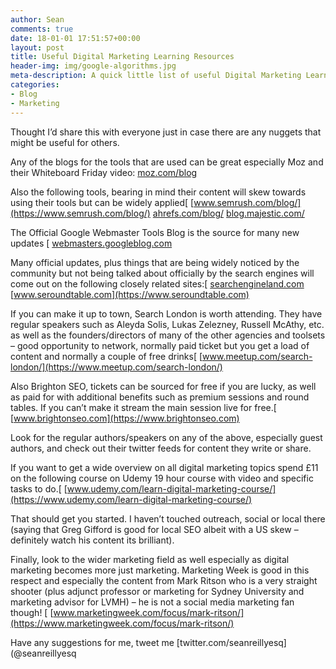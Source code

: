 ```yaml
---
author: Sean
comments: true
date: 18-01-01 17:51:57+00:00
layout: post
title: Useful Digital Marketing Learning Resources
header-img: img/google-algorithms.jpg
meta-description: A quick little list of useful Digital Marketing Learning Resources that I rate
categories:
- Blog
- Marketing
---
```

Thought I’d share this with everyone just in case there are any nuggets that might be useful for others.

Any of the blogs for the tools that are used can be great especially Moz and their Whiteboard Friday video:
[moz.com/blog](https://moz.com/blog)

Also the following tools, bearing in mind their content will skew towards using their tools but can be widely applied[
[www.semrush.com/blog/](https://www.semrush.com/blog/)
[ahrefs.com/blog/](https://ahrefs.com/blog/)
[blog.majestic.com/](https://blog.majestic.com/)

The Official Google Webmaster Tools Blog is the source for many new updates [
[webmasters.googleblog.com](https://webmasters.googleblog.com)

Many official updates, plus things that are being widely noticed by the community but not being talked about officially by the search engines  will come out on the following closely related sites:[
[searchengineland.com](https://searchengineland.com)
[www.seroundtable.com](https://www.seroundtable.com)

If you can make it up to town, Search London is worth attending. They have regular speakers such as Aleyda Solis, Lukas Zelezney, Russell McAthy, etc. as well as the founders/directors of many of the other agencies and toolsets – good opportunity to network, normally paid ticket but you get a load of content and normally a couple of free drinks[
[www.meetup.com/search-london/](https://www.meetup.com/search-london/)

Also Brighton SEO, tickets can be sourced for free if you are lucky, as well as paid for with additional benefits such as premium sessions and round tables.
If you can’t make it stream the main session live for free.[
[www.brightonseo.com](https://www.brightonseo.com)

Look for the regular authors/speakers on any of the above, especially guest authors, and check out their twitter feeds for content they write or share.

If you want to get a wide overview on all digital marketing topics spend £11 on the following course on Udemy 19 hour course with video and specific tasks to do.[
[www.udemy.com/learn-digital-marketing-course/](https://www.udemy.com/learn-digital-marketing-course/)

That should get you started. I haven’t touched outreach, social or local there (saying that Greg Gifford is good for local SEO albeit with a US skew – definitely watch his content its brilliant).

Finally, look to the wider marketing field as well especially as digital marketing becomes more just marketing. Marketing Week is good in this respect and especially the content from Mark Ritson who is a very straight shooter (plus adjunct professor or marketing for Sydney University and marketing advisor for LVMH) – he is not a social media marketing fan though! [
[www.marketingweek.com/focus/mark-ritson/](https://www.marketingweek.com/focus/mark-ritson/)

Have any suggestions for me, tweet me [twitter.com/seanreillyesq](@seanreillyesq
